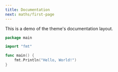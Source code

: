```yaml
---
title: Documentation
next: maths/first-page
---
```


This is a demo of the theme's documentation layout.

```go {filename="main.go"}
package main

import "fmt"

func main() {
    fmt.Println("Hello, World!")
}
```
